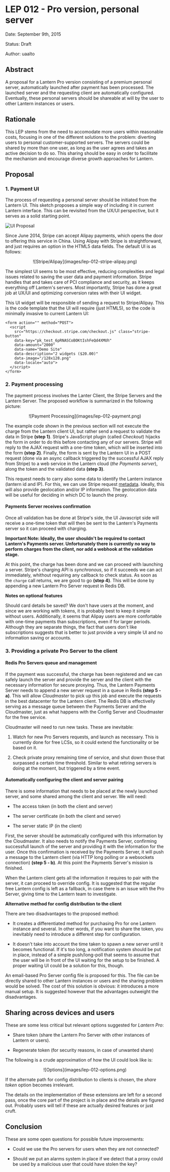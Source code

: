 # LEP 012 - Pro version, personal server

Date: September 9th, 2015

Status: Draft

Author: uaalto

## Abstract

A proposal for a Lantern Pro version consisting of a premium personal server, automatically launched after payment has been processed.  The launched server and the requesting client are automatically configured.  Eventually, these personal servers should be shareable at will by the user to other Lantern instances or users.

## Rationale

This LEP stems from the need to accomodate more users within reasonable costs, focusing in one of the different solutions to the problem: diverting users to personal customer-supported servers.  The servers could be shared by more than one user, as long as the user agrees and takes an active decision to do so.  This sharing should be easy in order to facilitate the mechanism and encourage diverse growth approaches for Lantern.


## Proposal

### 1. Payment UI

The process of requesting a personal server should be initiated from the Lantern UI.  This sketch proposes a simple way of including it in current Lantern interface.  This can be revisited from the UX/UI perspective, but it serves as a solid starting point.

![UI Proposal](images/lep-012-01.png)

Since June 2014, Stripe can accept Alipay payments, which opens the door to offering this service in China.  Using Alipay with Stripe is straightforward, and just requires an option in the HTML5 data fields.  The default UI is as follows:

<center>![Stripe/Alipay](images/lep-012-stripe-alipay.png)</center>

The simplest UI seems to be most effective, reducing complexities and legal issues related to saving the user data and payment information.  Stripe handles that and takes care of PCI compliance and security, as it keeps everything off Lantern's servers.  Most importantly, Stripe has done a great job at UX/UI and optimizing conversion rates with their UI widget.

This UI widget will be responsible of sending a request to Stripe/Alipay.  This is the code template that the UI will require (just HTML5), so the code is minimally invasive to current Lantern UI:

```
<form action="" method="POST">
  <script
    src="https://checkout.stripe.com/checkout.js" class="stripe-button"
    data-key="pk_test_6pRNASCoBOKtIshFeQd4XMUh"
    data-amount="2000"
    data-name="Demo Site"
    data-description="2 widgets ($20.00)"
    data-image="/128x128.png"
    data-locale="auto">
  </script>
</form>
```


### 2. Payment processing

The payment process involves the Lanter Client, the Stripe Servers and the Lantern Server.  The proposed workflow is summarized in the following picture:

<center>![Payment Processing](images/lep-012-payment.png)</center>

The example code shown in the previous section will not execute the charge from the Lantern client UI, but rather send a request to validate the data in Stripe **(step 1)**.  Stripe's JavaScript plugin (called *Checkout*) hijacks the form in order to do this before contacting any of our servers.  Stripe will reply to the AJAX request with a one-time token, which will be inserted into the form **(step 2)**.  Finally, the form is sent by the Lantern UI in a POST request (done via an async callback triggered by the successful AJAX reply from Stripe) to a web service in the Lantern cloud (*the Payments server*), along the token and the validated data **(step 3)**.

This request needs to carry also some data to identify the Lantern instance (lantern id and IP).  For this, we can use Stripe request [metadata](https://stripe.com/docs/api#metadata).  Ideally, this will also provide geolocation and/or IP information.  The geolocation data will be useful for deciding in which DC to launch the proxy.


#### Payments Server receives confirmation

Once all validation has be done at Stripe's side, the UI Javascript side will receive a one-time token that will then be sent to the Lantern's Payments server so it can proceed with charging.

**Important Note: Ideally, the user shouldn't be required to contact Lantern's Payments server.  Unfortunately there is currently no way to perform charges from the client, nor add a webhook at the validation stage.**

At this point, the charge has been done and we can proceed with launching a server.  Stripe's charging API is *synchronous*, so if it succeeds we can act immediately, whithout requiring any callback to check status. As soon as the `charge` call returns, we are good to go **(step 4)**.  This will be done by appending a new Lantern Pro Server request in Redis DB.

**Notes on optional features**

Should card details be saved? We don't have users at the moment, and since we are working with tokens, it is probably best to keep it simple without users.  Additionally, it seems that Alipay users are more confortable with one-time payments than subscriptions, even if for larger periods.  Although they are separate things, the fact that users don't like subscriptions suggests that is better to just provide a very simple UI and no information saving or accounts.


### 3. Providing a private Pro Server to the client

#### Redis Pro Servers queue and management

If the payment was successful, the charge has been registered and we can safely launch the server and provide the server and the client with the necessary information for secure proxying.  Thus, the Lantern Payments Server needs to append a new server request in a queue in Redis **(step 5 - a)**.  This will allow *Cloudmaster* to pick up this job and execute the requests in the best datacenter for the Lantern client.  The Redis DB is effectivelly serving as a message queue between the Payments Server and the Cloudmaster, just as what happens with the Config Server and Cloudmaster for the free service.

Cloudmaster will need to run new tasks.  These are inevitable:

1. Watch for new Pro Servers requests, and launch as necessary.  This is currently done for free LCSs, so it could extend the functionality or be based on it.

1. Check private proxy remaining time of service, and shut down those that surpassed a certain time threshold.  Similar to what retiring servers is doing at the moment, but triggered by a time event.

#### Automatically configuring the client and server pairing

There is some information that needs to be placed at the newly launched server, and some shared among the client and server.  We will need:

* The access token (in both the client and server)

* The server certificate (in both the client and server)

* The server static IP (in the client)

First, the server should be automatically configured with this information by the Cloudmaster.  It also needs to notify the Payments Server, confirming successfull launch of the server and providing it with the information for the user.  Once this confirmation is received by the Payments Server, it will push a message to the Lantern client (via HTTP long polling or a websockets connection) **(step 5 - b)**.  At this point the Payments Server's mission is finished.

When the Lantern client gets all the information it requires to pair with the server, it can proceed to override config.  It is suggested that the regular free Lantern config is left as a fallback, in case there is an issue with the Pro Server, giving time to the Lantern team to investigate.

**Alternative method for config distribution to the client**

There are two disadvantages to the proposed method:

* It creates a differentiated method for purchasing Pro for one Lantern instance and several.  In other words, if you want to share the token, you inevitably need to introduce a different step for configuration.

* It doesn't take into account the time taken to spawn a new server until it becomes functional.  If it's too long, a notification system should be put in place, instead of a simple push/long-poll that seems to assume that the user will be in front of the UI waiting for the setup to be finished.  A proper waiting UI could be a solution for this, though.

An email-based Pro Server config file is proposed for this.  The file can be directly shared to other Lantern instances or users and the sharing problem would be solved.  The cost of this solution is obvious: it introduces a more manual setup.  It is suggested however that the advantages outweight the disadvantages. 


## Sharing across devices and users

These are some less critical but relevant options suggested for *Lantern Pro*:

* Share token (share the Lantern Pro Server with other instances of Lantern or users).

* Regenerate token (for security reasons, in case of unwanted share)

The following is a crude approximation of how the UI could look like is:

<center>![Options](images/lep-012-options.png)</center>

If the alternate path for config distribution to clients is chosen, the *share token* option becomes irrelevant.

The details on the implementation of these extensions are left for a second pass, once the core part of the project is in place and the details are figured out.  Probably users will tell if these are actually desired features or just cruft.



## Conclusion

These are some open questions for possible future improvements:

* Could we use the Pro servers for users when they are not connected?

* Should we put an alarms system in place if we detect that a proxy could be used by a malicious user that could have stolen the key?
